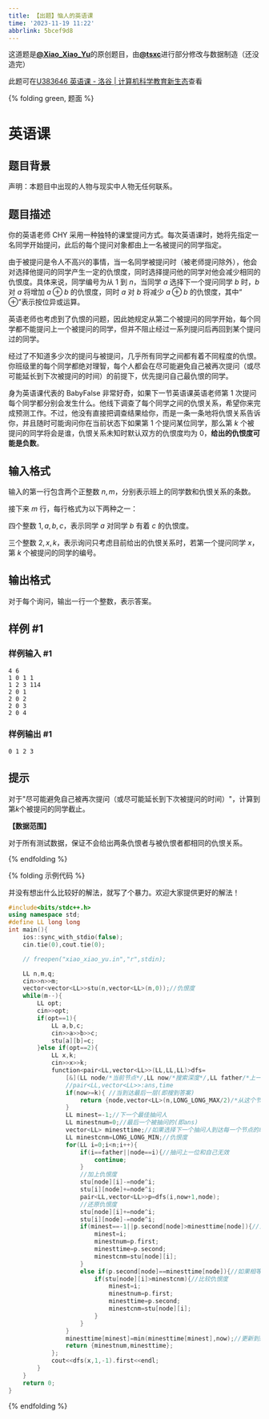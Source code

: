 ```yaml
---
title: 【出题】恼人的英语课
time: '2023-11-19 11:22'
abbrlink: 5bcef9d8
---
```


这道题是[**@Xiao_Xiao_Yu**](https://www.luogu.com.cn/user/643012)的原创题目，由[**@tsxc**](https://www.luogu.com.cn/user/578142)进行部分修改与数据制造（还没造完）



此题可在[U383646 英语课 - 洛谷 | 计算机科学教育新生态](https://www.luogu.com.cn/problem/U383646)查看

{% folding green, 题面 %}

# 英语课

## 题目背景

声明：本题目中出现的人物与现实中人物无任何联系。

## 题目描述

你的英语老师 CHY 采用一种独特的课堂提问方式。每次英语课时，她将先指定一名同学开始提问，此后的每个提问对象都由上一名被提问的同学指定。

由于被提问是令人不高兴的事情，当一名同学被提问时（被老师提问除外），他会对选择他提问的同学产生一定的仇恨度，同时选择提问他的同学对他会减少相同的仇恨度。具体来说，同学编号为从 $1$ 到 $n$，当同学 $a$ 选择下一个提问同学 $b$ 时，$b$ 对 $a$ 将增加 $a \oplus b$ 的仇恨度，同时 $a$ 对 $b$ 将减少 $a \oplus b$ 的仇恨度，其中$“\oplus”$表示按位异或运算。

英语老师也考虑到了仇恨的问题，因此她规定从第二个被提问的同学开始，每个同学都不能提问上一个被提问的同学，但并不阻止经过一系列提问后再回到某个提问过的同学。

经过了不知道多少次的提问与被提问，几乎所有同学之间都有着不同程度的仇恨。你班级里的每个同学都绝对理智，每个人都会在尽可能避免自己被再次提问（或尽可能延长到下次被提问的时间）的前提下，优先提问自己最仇恨的同学。

身为英语课代表的 BabyFalse 非常好奇，如果下一节英语课英语老师第 $1$ 次提问每个同学都分别会发生什么。他线下调查了每个同学之间的仇恨关系，希望你来完成预测工作。不过，他没有直接把调查结果给你，而是一条一条地将仇恨关系告诉你，并且随时可能询问你在当前状态下如果第 $1$ 个提问某位同学，那么第 $k$ 个被提问的同学将会是谁，仇恨关系未知时默认双方的仇恨度均为 $0$，**给出的仇恨度可能是负数**。

## 输入格式

输入的第一行包含两个正整数 $n,m$，分别表示班上的同学数和仇恨关系的条数。

接下来 $m$ 行，每行格式为以下两种之一：

四个整数 $1,a,b,c$，表示同学 $a$ 对同学 $b$ 有着 $c$ 的仇恨度。

三个整数 $2,x,k$，表示询问只考虑目前给出的仇恨关系时，若第一个提问同学 $x$，第 $k$ 个被提问的同学的编号。

## 输出格式

对于每个询问，输出一行一个整数，表示答案。

## 样例 #1

### 样例输入 #1

```
4 6
1 0 1 1
1 2 3 114
2 0 1
2 0 2
2 0 3
2 0 4
```

### 样例输出 #1

```
0 1 2 3
```

## 提示

对于"尽可能避免自己被再次提问（或尽可能延长到下次被提问的时间）"，计算到第$k$个被提问的同学截止。

**【数据范围】**

对于所有测试数据，保证不会给出两条仇恨者与被仇恨者都相同的仇恨关系。

{% endfolding %}

{% folding 示例代码 %}

并没有想出什么比较好的解法，就写了个暴力。欢迎大家提供更好的解法！

```cpp
#include<bits/stdc++.h>
using namespace std;
#define LL long long
int main(){
    ios::sync_with_stdio(false);
    cin.tie(0),cout.tie(0);

    // freopen("xiao_xiao_yu.in","r",stdin);

    LL n,m,q;
    cin>>n>>m;
    vector<vector<LL>>stu(n,vector<LL>(n,0));//仇恨度
    while(m--){
        LL opt;
        cin>>opt;
        if(opt==1){
            LL a,b,c;
            cin>>a>>b>>c;
            stu[a][b]=c;
        }else if(opt==2){
            LL x,k;
            cin>>x>>k;
            function<pair<LL,vector<LL>>(LL,LL,LL)>dfs=
                [&](LL node/*当前节点*/,LL now/*搜索深度*/,LL father/*上一个节点*/)->pair<LL,vector<LL>>{ 
                //pair<LL,vector<LL>>:ans,time
                if(now>=k){ //当到达最后一层(即搜到答案)
                    return {node,vector<LL>(n,LONG_LONG_MAX/2)/*从这个节点到任何节点的时间都是INF*/};
                }
                LL minest=-1;//下一个最佳抽问人
                LL minestnum=0;//最后一个被抽问的(即ans)
                vector<LL> minesttime;//如果选择下一个抽问人到达每一个节点的时间
                LL minestcnm=LONG_LONG_MIN;//仇恨度
                for(LL i=0;i<n;i++){
                    if(i==father||node==i){//抽问上一位和自己无效
                        continue;
                    }
                    //加上仇恨度
                    stu[node][i]-=node^i;
                    stu[i][node]+=node^i;
                    pair<LL,vector<LL>>p=dfs(i,now+1,node);
                    //还原仇恨度
                    stu[node][i]+=node^i;
                    stu[i][node]-=node^i;
                    if(minest==-1||p.second[node]>minesttime[node]){//当接下来抽到自己的时间要小于"最佳抽问人"时，换人
                        minest=i;
                        minestnum=p.first;
                        minesttime=p.second;
                        minestcnm=stu[node][i];
                    }
                    else if(p.second[node]==minesttime[node]){//如果相等
                        if(stu[node][i]>minestcnm){//比较仇恨度
                            minest=i;
                            minestnum=p.first;
                            minesttime=p.second;
                            minestcnm=stu[node][i];
                        }
                    }
                }
                minesttime[minest]=min(minesttime[minest],now);//更新到达自己的时间
                return {minestnum,minesttime};
            };
            cout<<dfs(x,1,-1).first<<endl;
        }
    }
    return 0;
}
```





{% endfolding %}